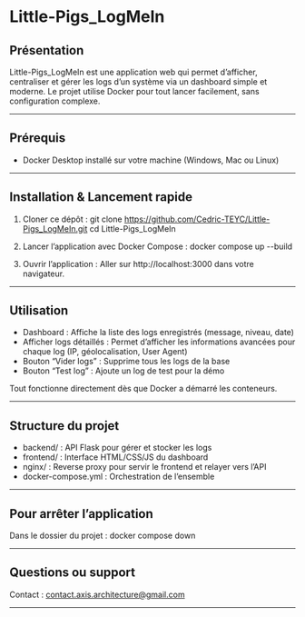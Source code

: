 # Little-Pigs_LogMeIn

## Présentation

Little-Pigs_LogMeIn est une application web qui permet d’afficher, centraliser et gérer les logs d’un système via un dashboard simple et moderne.
Le projet utilise Docker pour tout lancer facilement, sans configuration complexe.

---

## Prérequis

- Docker Desktop installé sur votre machine (Windows, Mac ou Linux)

---

## Installation & Lancement rapide

1. Cloner ce dépôt :
   git clone https://github.com/Cedric-TEYC/Little-Pigs_LogMeIn.git
   cd Little-Pigs_LogMeIn

2. Lancer l’application avec Docker Compose :
   docker compose up --build

3. Ouvrir l’application :
   Aller sur http://localhost:3000 dans votre navigateur.

---

## Utilisation

- Dashboard : Affiche la liste des logs enregistrés (message, niveau, date)
- Afficher logs détaillés : Permet d’afficher les informations avancées pour chaque log (IP, géolocalisation, User Agent)
- Bouton “Vider logs” : Supprime tous les logs de la base
- Bouton “Test log” : Ajoute un log de test pour la démo

Tout fonctionne directement dès que Docker a démarré les conteneurs.

---

## Structure du projet

- backend/ : API Flask pour gérer et stocker les logs
- frontend/ : Interface HTML/CSS/JS du dashboard
- nginx/ : Reverse proxy pour servir le frontend et relayer vers l’API
- docker-compose.yml : Orchestration de l’ensemble

---

## Pour arrêter l’application

Dans le dossier du projet :
   docker compose down

---

## Questions ou support

Contact : contact.axis.architecture@gmail.com

---